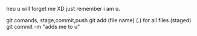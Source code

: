 heu u will forget me XD just remember i am u.

git comands, stage,commit,push
git add (file name) (.) for all files   (staged)
git commit -m "adds me to u"
